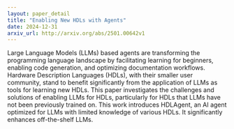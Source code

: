 ```yaml
---
layout: paper_detail
title: "Enabling New HDLs with Agents"
date: 2024-12-31
arxiv_url: http://arxiv.org/abs/2501.00642v1
---
```


Large Language Models (LLMs) based agents are transforming the programming language landscape by facilitating learning for beginners, enabling code generation, and optimizing documentation workflows. Hardware Description Languages (HDLs), with their smaller user community, stand to benefit significantly from the application of LLMs as tools for learning new HDLs. This paper investigates the challenges and solutions of enabling LLMs for HDLs, particularly for HDLs that LLMs have not been previously trained on. This work introduces HDLAgent, an AI agent optimized for LLMs with limited knowledge of various HDLs. It significantly enhances off-the-shelf LLMs.
